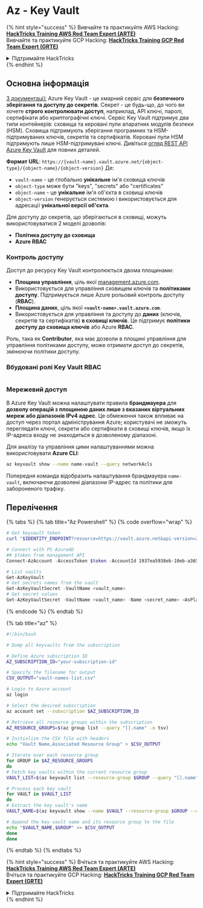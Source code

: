 # Az - Key Vault

{% hint style="success" %}
Вивчайте та практикуйте AWS Hacking:<img src="/.gitbook/assets/image.png" alt="" data-size="line">[**HackTricks Training AWS Red Team Expert (ARTE)**](https://training.hacktricks.xyz/courses/arte)<img src="/.gitbook/assets/image.png" alt="" data-size="line">\
Вивчайте та практикуйте GCP Hacking: <img src="/.gitbook/assets/image (2).png" alt="" data-size="line">[**HackTricks Training GCP Red Team Expert (GRTE)**<img src="/.gitbook/assets/image (2).png" alt="" data-size="line">](https://training.hacktricks.xyz/courses/grte)

<details>

<summary>Підтримайте HackTricks</summary>

* Перевірте [**плани підписки**](https://github.com/sponsors/carlospolop)!
* **Приєднуйтесь до** 💬 [**групи Discord**](https://discord.gg/hRep4RUj7f) або [**групи telegram**](https://t.me/peass) або **слідкуйте** за нами на **Twitter** 🐦 [**@hacktricks\_live**](https://twitter.com/hacktricks\_live)**.**
* **Діліться хакерськими трюками, подаючи PR до** [**HackTricks**](https://github.com/carlospolop/hacktricks) та [**HackTricks Cloud**](https://github.com/carlospolop/hacktricks-cloud) репозиторіїв на github.

</details>
{% endhint %}

## Основна інформація

[З документації:](https://learn.microsoft.com/en-us/azure/key-vault/general/basic-concepts) Azure Key Vault - це хмарний сервіс для **безпечного зберігання та доступу до секретів**. Секрет - це будь-що, до чого ви хочете **строго контролювати доступ**, наприклад, API ключі, паролі, сертифікати або криптографічні ключі. Сервіс Key Vault підтримує два типи контейнерів: сховища та керовані пули апаратних модулів безпеки (HSM). Сховища підтримують зберігання програмних та HSM-підтримуваних ключів, секретів та сертифікатів. Керовані пули HSM підтримують лише HSM-підтримувані ключі. Дивіться [огляд REST API Azure Key Vault](https://learn.microsoft.com/en-us/azure/key-vault/general/about-keys-secrets-certificates) для повних деталей.

**Формат URL**: `https://{vault-name}.vault.azure.net/{object-type}/{object-name}/{object-version}` Де:

* `vault-name` - це глобально **унікальне** ім'я сховища ключів
* `object-type` може бути "keys", "secrets" або "certificates"
* `object-name` - це **унікальне** ім'я об'єкта в сховищі ключів
* `object-version` генерується системою і використовується для адресації **унікальної версії об'єкта**.

Для доступу до секретів, що зберігаються в сховищі, можуть використовуватися 2 моделі дозволів:

* **Політика доступу до сховища**
* **Azure RBAC**

### Контроль доступу <a href="#access-control" id="access-control"></a>

Доступ до ресурсу Key Vault контролюється двома площинами:

* **Площина управління**, ціль якої [management.azure.com](http://management.azure.com/).
* Використовується для управління сховищем ключів та **політиками доступу**. Підтримується лише Azure рольовий контроль доступу (**RBAC**).
* **Площина даних**, ціль якої **`<vault-name>.vault.azure.com`**.
* Використовується для управління та доступу до **даних** (ключів, секретів та сертифікатів) **в сховищі ключів**. Це підтримує **політики доступу до сховища ключів** або Azure **RBAC**.

Роль, така як **Contributor**, яка має дозволи в площині управління для управління політиками доступу, може отримати доступ до секретів, змінюючи політики доступу.

### Вбудовані ролі Key Vault RBAC <a href="#rbac-built-in-roles" id="rbac-built-in-roles"></a>

<figure><img src="../../../.gitbook/assets/image (27).png" alt=""><figcaption></figcaption></figure>

### Мережевий доступ

В Azure Key Vault можна налаштувати правила **брандмауера** для **дозволу операцій з площиною даних лише з вказаних віртуальних мереж або діапазонів IPv4 адрес**. Це обмеження також впливає на доступ через портал адміністрування Azure; користувачі не зможуть переглядати ключі, секрети або сертифікати в сховищі ключів, якщо їх IP-адреса входу не знаходиться в дозволеному діапазоні.

Для аналізу та управління цими налаштуваннями можна використовувати **Azure CLI**:
```bash
az keyvault show --name name-vault --query networkAcls
```
Попередня команда відобразить налаштування брандмауера `name-vault`, включаючи дозволені діапазони IP-адрес та політики для забороненого трафіку.

## Перелічення

{% tabs %}
{% tab title="Az Powershell" %}
{% code overflow="wrap" %}
```powershell
# Get keyvault token
curl "$IDENTITY_ENDPOINT?resource=https://vault.azure.net&api-version=2017-09-01" -H secret:$IDENTITY_HEADER

# Connect with PS AzureAD
## $token from management API
Connect-AzAccount -AccessToken $token -AccountId 1937ea5938eb-10eb-a365-10abede52387 -KeyVaultAccessToken $keyvaulttoken

# List vaults
Get-AzKeyVault
# Get secrets names from the vault
Get-AzKeyVaultSecret -VaultName <vault_name>
# Get secret values
Get-AzKeyVaultSecret -VaultName <vault_name> -Name <secret_name> –AsPlainText
```
{% endcode %}
{% endtab %}

{% tab title="az" %}
```bash
#!/bin/bash

# Dump all keyvaults from the subscription

# Define Azure subscription ID
AZ_SUBSCRIPTION_ID="your-subscription-id"

# Specify the filename for output
CSV_OUTPUT="vault-names-list.csv"

# Login to Azure account
az login

# Select the desired subscription
az account set --subscription $AZ_SUBSCRIPTION_ID

# Retrieve all resource groups within the subscription
AZ_RESOURCE_GROUPS=$(az group list --query "[].name" -o tsv)

# Initialize the CSV file with headers
echo "Vault Name,Associated Resource Group" > $CSV_OUTPUT

# Iterate over each resource group
for GROUP in $AZ_RESOURCE_GROUPS
do
# Fetch key vaults within the current resource group
VAULT_LIST=$(az keyvault list --resource-group $GROUP --query "[].name" -o tsv)

# Process each key vault
for VAULT in $VAULT_LIST
do
# Extract the key vault's name
VAULT_NAME=$(az keyvault show --name $VAULT --resource-group $GROUP --query "name" -o tsv)

# Append the key vault name and its resource group to the file
echo "$VAULT_NAME,$GROUP" >> $CSV_OUTPUT
done
done
```
{% endtab %}
{% endtabs %}

{% hint style="success" %}
Вчіться та практикуйте AWS Hacking:<img src="/.gitbook/assets/image.png" alt="" data-size="line">[**HackTricks Training AWS Red Team Expert (ARTE)**](https://training.hacktricks.xyz/courses/arte)<img src="/.gitbook/assets/image.png" alt="" data-size="line">\
Вчіться та практикуйте GCP Hacking: <img src="/.gitbook/assets/image (2).png" alt="" data-size="line">[**HackTricks Training GCP Red Team Expert (GRTE)**<img src="/.gitbook/assets/image (2).png" alt="" data-size="line">](https://training.hacktricks.xyz/courses/grte)

<details>

<summary>Підтримайте HackTricks</summary>

* Перегляньте [**плани підписки**](https://github.com/sponsors/carlospolop)!
* **Приєднуйтесь до** 💬 [**групи Discord**](https://discord.gg/hRep4RUj7f) або [**групи Telegram**](https://t.me/peass) або **слідкуйте за нами** у **Twitter** 🐦 [**@hacktricks\_live**](https://twitter.com/hacktricks\_live)**.**
* **Діліться хакерськими трюками, подаючи PR до** [**HackTricks**](https://github.com/carlospolop/hacktricks) та [**HackTricks Cloud**](https://github.com/carlospolop/hacktricks-cloud) репозиторіїв на github.

</details>
{% endhint %}
